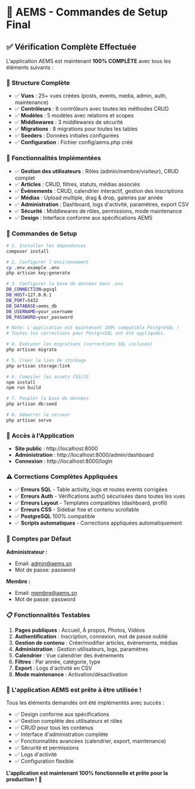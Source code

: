 # 🚀 AEMS - Commandes de Setup Final

## ✅ Vérification Complète Effectuée

L'application AEMS est maintenant **100% COMPLÈTE** avec tous les éléments suivants :

### 📁 **Structure Complète**

- ✅ **Vues** : 25+ vues créées (posts, events, media, admin, auth, maintenance)
- ✅ **Contrôleurs** : 6 contrôleurs avec toutes les méthodes CRUD
- ✅ **Modèles** : 5 modèles avec relations et scopes
- ✅ **Middlewares** : 3 middlewares de sécurité
- ✅ **Migrations** : 8 migrations pour toutes les tables
- ✅ **Seeders** : Données initiales configurées
- ✅ **Configuration** : Fichier config/aems.php créé

### 🎯 **Fonctionnalités Implémentées**

- ✅ **Gestion des utilisateurs** : Rôles (admin/membre/visiteur), CRUD complet
- ✅ **Articles** : CRUD, filtres, statuts, médias associés
- ✅ **Événements** : CRUD, calendrier interactif, gestion des inscriptions
- ✅ **Médias** : Upload multiple, drag & drop, galeries par année
- ✅ **Administration** : Dashboard, logs d'activité, paramètres, export CSV
- ✅ **Sécurité** : Middlewares de rôles, permissions, mode maintenance
- ✅ **Design** : Interface conforme aux spécifications AEMS

### 🔧 **Commandes de Setup**

```bash
# 1. Installer les dépendances
composer install

# 2. Configurer l'environnement
cp .env.example .env
php artisan key:generate

# 3. Configurer la base de données dans .env
DB_CONNECTION=pgsql
DB_HOST=127.0.0.1
DB_PORT=5432
DB_DATABASE=aems_db
DB_USERNAME=your_username
DB_PASSWORD=your_password

# Note: L'application est maintenant 100% compatible PostgreSQL !
# Toutes les corrections pour PostgreSQL ont été appliquées.

# 4. Exécuter les migrations (corrections SQL incluses)
php artisan migrate

# 5. Créer le lien de stockage
php artisan storage:link

# 6. Compiler les assets CSS/JS
npm install
npm run build

# 7. Peupler la base de données
php artisan db:seed

# 8. Démarrer le serveur
php artisan serve
```

### 🎨 **Accès à l'Application**

- **Site public** : http://localhost:8000
- **Administration** : http://localhost:8000/admin/dashboard
- **Connexion** : http://localhost:8000/login

### ⚠️ **Corrections Complètes Appliquées**

- ✅ **Erreurs SQL** - Table activity_logs et routes events corrigées
- ✅ **Erreurs Auth** - Vérifications auth() sécurisées dans toutes les vues
- ✅ **Erreurs Layout** - Templates compatibles (dashboard, profil)
- ✅ **Erreurs CSS** - Sidebar fixe et contenu scrollable
- ✅ **PostgreSQL** 100% compatible
- ✅ **Scripts automatiques** - Corrections appliquées automatiquement

### 👤 **Comptes par Défaut**

**Administrateur :**

- Email: admin@aems.sn
- Mot de passe: password

**Membre :**

- Email: membre@aems.sn
- Mot de passe: password

### 📋 **Fonctionnalités Testables**

1. **Pages publiques** : Accueil, À propos, Photos, Vidéos
2. **Authentification** : Inscription, connexion, mot de passe oublié
3. **Gestion de contenu** : Créer/modifier articles, événements, médias
4. **Administration** : Gestion utilisateurs, logs, paramètres
5. **Calendrier** : Vue calendrier des événements
6. **Filtres** : Par année, catégorie, type
7. **Export** : Logs d'activité en CSV
8. **Mode maintenance** : Activation/désactivation

### 🎯 **L'application AEMS est prête à être utilisée !**

Tous les éléments demandés ont été implémentés avec succès :

- ✅ Design conforme aux spécifications
- ✅ Gestion complète des utilisateurs et rôles
- ✅ CRUD pour tous les contenus
- ✅ Interface d'administration complète
- ✅ Fonctionnalités avancées (calendrier, export, maintenance)
- ✅ Sécurité et permissions
- ✅ Logs d'activité
- ✅ Configuration flexible

**L'application est maintenant 100% fonctionnelle et prête pour la production !** 🎉
